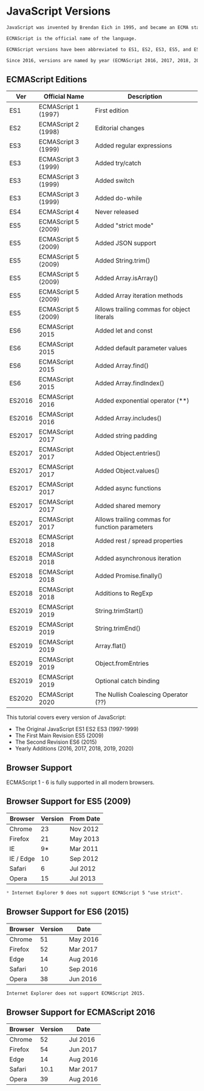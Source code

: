 # JavaScript Versions
```html
JavaScript was invented by Brendan Eich in 1995, and became an ECMA standard in 1997.

ECMAScript is the official name of the language.

ECMAScript versions have been abbreviated to ES1, ES2, ES3, ES5, and ES6.

Since 2016, versions are named by year (ECMAScript 2016, 2017, 2018, 2019, 2020).
```


## ECMAScript Editions
| **Ver**	| **Official Name**	| **Description** |
|-----|-----|-----|
| ES1	| ECMAScript 1 (1997)	| First edition |
| ES2	| ECMAScript 2 (1998)	| Editorial changes |
| ES3	| ECMAScript 3 (1999)	| Added regular expressions | 
| ES3	| ECMAScript 3 (1999)	| Added try/catch |
| ES3	| ECMAScript 3 (1999)	| Added switch |
| ES3	| ECMAScript 3 (1999)	| Added do-while |
| ES4	| ECMAScript 4	| Never released |
| ES5	| ECMAScript 5 (2009) | Added "strict mode" |
| ES5	| ECMAScript 5 (2009) | Added JSON support |
| ES5	| ECMAScript 5 (2009) | Added String.trim() |
| ES5	| ECMAScript 5 (2009) | Added Array.isArray() |
| ES5	| ECMAScript 5 (2009) | Added Array iteration methods |
| ES5	| ECMAScript 5 (2009) | Allows trailing commas for object literals |
| ES6	| ECMAScript 2015 | Added let and const |
| ES6	| ECMAScript 2015 | Added default parameter values |
| ES6	| ECMAScript 2015 | Added Array.find() |
| ES6	| ECMAScript 2015 | Added Array.findIndex() |
| ES2016 | ECMAScript 2016 | Added exponential operator (**) |
| ES2016 | ECMAScript 2016 | Added Array.includes() |
| ES2017 | ECMAScript 2017 | Added string padding |
| ES2017 | ECMAScript 2017 | Added Object.entries() |
| ES2017 | ECMAScript 2017 | Added Object.values() |
| ES2017 | ECMAScript 2017 | Added async functions |
| ES2017 | ECMAScript 2017 | Added shared memory |
| ES2017 | ECMAScript 2017 | Allows trailing commas for function parameters |
| ES2018 | ECMAScript 2018 | Added rest / spread properties |
| ES2018 | ECMAScript 2018 | Added asynchronous iteration |
| ES2018 | ECMAScript 2018 | Added Promise.finally() |
| ES2018 | ECMAScript 2018 | Additions to RegExp |
| ES2019 | ECMAScript 2019 | String.trimStart() |
| ES2019 | ECMAScript 2019 | String.trimEnd() |
| ES2019 | ECMAScript 2019 | Array.flat() |
| ES2019 | ECMAScript 2019 | Object.fromEntries |
| ES2019 | ECMAScript 2019 | Optional catch binding |
| ES2020 | ECMAScript 2020 | The Nullish Coalescing Operator (??) |



This tutorial covers every version of JavaScript:

* The Original JavaScript ES1 ES2 ES3 (1997-1999)
* The First Main Revision ES5 (2009)
* The Second Revision ES6 (2015)
* Yearly Additions (2016, 2017, 2018, 2019, 2020)



## Browser Support
ECMAScript 1 - 6 is fully supported in all modern browsers.

## Browser Support for ES5 (2009)
| **Browser**	| **Version**	| **From Date** |
|-----|------|-----|
| Chrome	| 23	| Nov 2012 |
| Firefox	| 21	| May 2013 |
| IE	| 9*	| Mar 2011 |
| IE / Edge	| 10	| Sep 2012 |
| Safari	| 6	| Jul 2012 |
| Opera |	15	| Jul 2013 |

```css
* Internet Explorer 9 does not support ECMAScript 5 "use strict".
```


## Browser Support for ES6 (2015)
| **Browser**	| **Version**	| **Date** |
|----|-----|-----|
| Chrome	| 51	| May 2016 |
| Firefox	| 52	| Mar 2017 |
| Edge	| 14	| Aug 2016 |
| Safari	| 10	| Sep 2016 |
| Opera	| 38	| Jun 2016 |

```css
Internet Explorer does not support ECMAScript 2015.
```



## Browser Support for ECMAScript 2016
| **Browser**	| **Version**	| **Date** |
|-----|------|-----|
| Chrome	| 52	| Jul 2016 |
| Firefox	| 54	| Jun 2017 |
| Edge	| 14	| Aug 2016 |
| Safari	| 10.1	| Mar 2017 |
| Opera	| 39	| Aug 2016 |